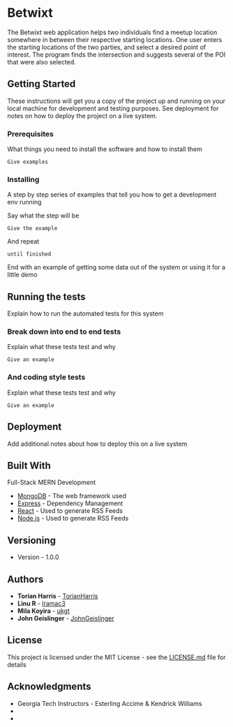 # Betwixt

The Betwixt web application helps two individuals find a meetup location somewhere in between their respective starting locations.  One user enters the starting locations of the two parties, and select a desired point of interest.  The program finds the intersection and suggests several of the POI that were also selected.  

## Getting Started

These instructions will get you a copy of the project up and running on your local machine for development and testing purposes. See deployment for notes on how to deploy the project on a live system.

### Prerequisites

What things you need to install the software and how to install them

```
Give examples
```

### Installing

A step by step series of examples that tell you how to get a development env running

Say what the step will be

```
Give the example
```

And repeat

```
until finished
```

End with an example of getting some data out of the system or using it for a little demo

## Running the tests

Explain how to run the automated tests for this system

### Break down into end to end tests

Explain what these tests test and why

```
Give an example
```

### And coding style tests

Explain what these tests test and why

```
Give an example
```

## Deployment

Add additional notes about how to deploy this on a live system

## Built With

Full-Stack MERN Development
* [MongoDB](http://www.dropwizard.io/1.0.2/docs/) - The web framework used
* [Express](https://maven.apache.org/) - Dependency Management
* [React](https://rometools.github.io/rome/) - Used to generate RSS Feeds
* [Node.js](https://rometools.github.io/rome/) - Used to generate RSS Feeds

## Versioning

* Version - 1.0.0

## Authors

* **Torian Harris** - [TorianHarris](https://github.com/TorianHarris)
* **Linu R** - [lramac3](https://github.com/lramac3)
* **Mila Koyira** - [ukgt](https://github.com/ukgt)
* **John Geislinger** - [JohnGeislinger](https://github.com/JohnGeislinger)

## License

This project is licensed under the MIT License - see the [LICENSE.md](LICENSE.md) file for details

## Acknowledgments

* Georgia Tech Instructors - Esterling Accime & Kendrick Williams
* 
* 